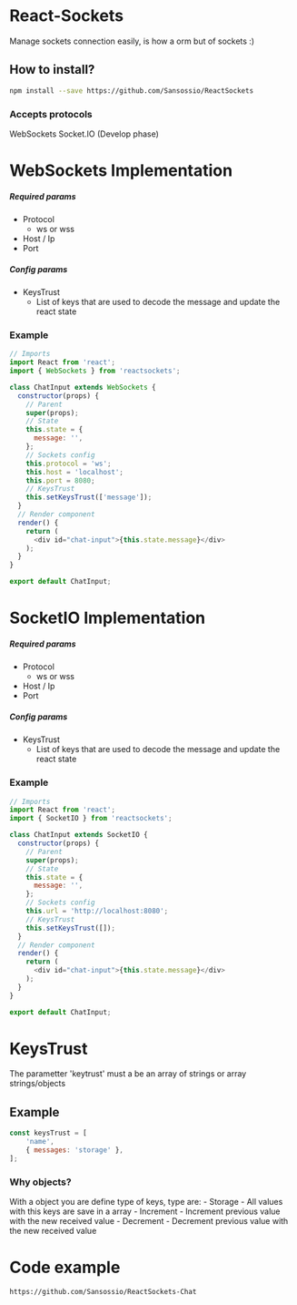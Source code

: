 # React-Sockets
Manage sockets connection easily, is how a orm but of sockets :)

## How to install?
```sh
npm install --save https://github.com/Sansossio/ReactSockets
```

### Accepts protocols
WebSockets
Socket.IO (Develop phase)

# WebSockets Implementation

##### Required params
- Protocol 
    - ws or wss
- Host / Ip
- Port

##### Config params
- KeysTrust
    - List of keys that are used to decode the message and update the react state

### Example
```js
// Imports
import React from 'react';
import { WebSockets } from 'reactsockets';

class ChatInput extends WebSockets {
  constructor(props) {
    // Parent
    super(props);
    // State
    this.state = {
      message: '',
    };
    // Sockets config
    this.protocol = 'ws';
    this.host = 'localhost';
    this.port = 8080;
    // KeysTrust
    this.setKeysTrust(['message']);
  }
  // Render component
  render() {
    return (
      <div id="chat-input">{this.state.message}</div>
    );
  }
}

export default ChatInput;
```

# SocketIO Implementation
##### Required params
- Protocol 
    - ws or wss
- Host / Ip
- Port

##### Config params
- KeysTrust
    - List of keys that are used to decode the message and update the react state

### Example
```js
// Imports
import React from 'react';
import { SocketIO } from 'reactsockets';

class ChatInput extends SocketIO {
  constructor(props) {
    // Parent
    super(props);
    // State
    this.state = {
      message: '',
    };
    // Sockets config
    this.url = 'http://localhost:8080';
    // KeysTrust
    this.setKeysTrust([]);
  }
  // Render component
  render() {
    return (
      <div id="chat-input">{this.state.message}</div>
    );
  }
}

export default ChatInput;
```

# KeysTrust
The parametter 'keytrust' must a be an array of strings or array strings/objects

## Example
```js
const keysTrust = [
    'name',    
    { messages: 'storage' },
];
```
### Why objects?
With a object you are define type of keys, type are:
    - Storage
        - All values with this keys are save in a array
    - Increment
        - Increment previous value with the new received value
    - Decrement
        - Decrement previous value with the new received value
        
# Code example

```
https://github.com/Sansossio/ReactSockets-Chat
```
    
